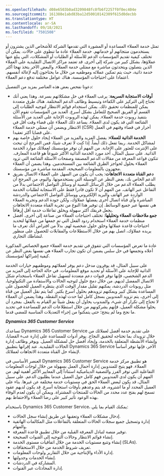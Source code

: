 ```yaml
---
ms.openlocfilehash: d08e6503b0ad3209848fc0fb6f2257f0f0ec404e
ms.sourcegitcommit: 161388e1abd83ba12d50010142309f615d0decbb
ms.translationtype: HT
ms.contentlocale: ar-SA
ms.lasthandoff: 09/18/2021
ms.locfileid: "7501508"
---
```

تمثل خدمة العملاء المساعدة أو المشورة التي تقدمها الشركة للأشخاص الذين يشترون أو يستخدمون منتجاتهم أو خدماتهم. خدمة العملاء عادة ما تنطوي على حالات. يمكن أن تختلف كيفية تقديم المؤسسات الدعم للأسئلة أو الطلبات أو المشكلات، التي يبلغ عنها عملاؤها، بشكل كبير من شركة إلى أخرى. قد تعتمد مراكز الاتصال التقليدية على العملاء الذين يتصلون ويتحدثون مباشرة مع ممثلي خدمة العملاء. والبعض الآخر يتخذ نهجا أكثر خدمة ذاتية، حيث يتم تمكين عملائه وموظفيه من خلال ما يحتاجون إليه لإعالة أنفسهم. اعتمادا على احتياجات المؤسسة، هناك عوامل مختلفة تدفع دعم العملاء.

دعونا نفحص بعض هذه العناصر بمزيد من التفصيل:

 -  **أوقات الاستجابة السريعة**: يرغب العملاء في حل مشكلاتهم بسرعة. وهذا يعني أنك تحتاج إلى التركيز على الكفاءة وتبسيط وظائف الدعم المختلفة. هناك طرق متعددة يمكن للمنظمات تحقيق ذلك. يمكن استخدام قوائم الانتظار لتوجيه الطلبات إلى القسم أو الفريق الصحيح للتعامل بشكل أسرع. العديد من المؤسسات تقوم الآن بتنفيذ روبوت خدمة العملاء. يمكن لهذه الروبوت الإجابة على العديد من الأسئلة الشائعة التي قد يكون لدى العملاء. يساعد ذلك العملاء على قضاء وقت أقل في الانتظار ويضمن أن ممثلي خدمة العملاء (CSR) أحرار في قضاء وقتهم في العمل على قضايا أكثر تعقيدا.
 -  **الخدمة الذاتية للعملاء**: يفضل المزيد والمزيد من العملاء إيجاد حلول خاصة بهم لمشاكل الخدمة. ربما تفعل ذلك أيضاً. إذا كنت لا تعرف شيئا، فمن المرجح أن تبحث على الإنترنت للعثور على الإجابة. من المهم أن توفر مؤسستك لعملائك موارد الخدمة الذاتية. على سبيل المثال، أحد مورد الخدمة الذاتية الأكثر شيوعاً هو قاعدة المعارف. تتكون قواعد المعرفة من مقالات الدعم المصنفة وصفحات الأسئلة الشائعة التي تزود العملاء بحلول لحواجز الطرق الشائعة بين المستخدمين. وهذا يضمن أن العملاء مجهزون بالمعلومات الصحيحة، المقدمة مباشرة من مؤسستك.
 -  **دعم القناة متعددة الاتجاهات**: يجب أن يكون من السهل على العملاء الاتصال بفريق الدعم الخاص بك، بغض النظر عن الوسيلة التي يستخدمونها. واليوم، من المرجح أن يطلب العملاء الدعم من خلال الرسائل النصية أو وسائل التواصل الاجتماعي بدلاً من التفاعل عبر الهاتف. من المهم أن لا تكون قادرا فقط على الاستجابة لطلبات الخدمة الواردة عبر الهاتف والبريد الإلكتروني ووسائل التواصل الاجتماعي والدردشة المباشرة وأي قناة اتصال أخرى يفضلها عملاؤك، ولكن جودة الدعم وتجربة العملاء هي نفسها عبر جميع الوسائط. إن توفير هذا النوع من تجربة القناة متعددة الاتجاهات يجعل فريقك أكثر سهولة ويخلق تفاعلات خدمة أقل إرهاقاً.
 -  **جمع ملاحظات العملاء وتحليلها**: تختلف احتياجات العملاء من صناعة إلى أخرى. أفضل منظمات خدمة العملاء استخدام ردود الفعل التي تم جمعها من عملائها لتحديد احتياجات قاعدة عملائها وخلق حلول شخصية لهم. بدلاً من افتراض أنك تعرف ما يريده عملاؤك، اتصل بهم من خلال الاستطلاعات والمقابلات للحصول على منظور لنشاطك التجاري.

عادة ما تعرض المؤسسات التي تتفوق في تقديم خدمة العملاء جميع الخصائص المذكورة أعلاه وتجمعها في حل سلس يضمن أن تكون تجارب العملاء هي نفسها بغض النظر عن كيفية إشراكها لمؤسستك.

على سبيل المثال، قد يوفرون مدخل دعم يوفر لعملائهم وموظفيهم خيارات الخدمة الذاتية للإجابة على الأسئلة أو تحديد موقع المعلومات. في حالة الحاجة إلى المزيد من الدعم الشخصي، فإنها توفر قنوات دعم متعددة لتسهيل تفاعل العملاء باستخدام شكل الاتصال المفضل لديهم. من خلال دمج حلول لتوجيه الحالات والاستفادة من التكنولوجيا، مثل روبوتات الدردشة، يمكنهم تقليل مقدار الوقت الذي ينتظره العميل للحصول على المساعدة بشكل كبير ويمكنهم تزويدهم بحلول أسرع بكثير. كما يتم نقل العميل من قناة إلى أخرى، يتم تزويد المندوبين بسجل كامل لما حدث لهذه النقطة. وهذا يضمن أن العملاء لا تحتاج إلى تكرار أي شيء، والمندوب يحاول أن يفعل شيئاً تم القيام به بالفعل. بمجرد أن يحلوا مشكلة العميل، فإنهم يشركونهم من خلال استطلاعات الدعم للمساعدة في تحديد ما نجح وما لم ينجح؛ حتى يتمكنوا من إجراء التعديلات المناسبة للمضي قدما.

***Dynamics 365 Customer Service***

تساعدك Dynamics 365 Customer Service على تقديم خدمة أفضل لعملائك من خلال تزويدك بما تحتاجه لتحقيق النجاح. يوفر أدوات للمساعدة على إدارة عبء القضايا، وإنشاء الأنشطة المتعلقة بالخدمة، وإيجاد أفضل حل لمشكلة العميل. ويوفر وظائف إدارة الحالات التقليدية. عند إقرانها بتطبيق Dynamics 365 Service الآخر، فإنها توفر أساساً لإنشاء حل القناة متعددة الاتجاهات لعملائك.

العنصر الأساسي في Dynamics 365 Customer Service هو تطبيق مركز خدمة العملاء. فهو يتيح للمندوبين إدارة أحمال العمل بسهولة من خلال لوحات المعلومات التفاعلية التي توفر الفرز والتصفية الديناميكية استناداً إلى المعايير الأكثر أهمية لهم. من المهم أن يكون لدى المندوبين فهم كامل حول العميل عندما يطلبون الدعم. على سبيل المثال، قد يكون لبعض العملاء الحق في مستويات خدمة مختلفة عن غيرها. بناء على العميل المحدد أو ما اشتروه، قد يتم وعدهم بأوقات استجابة أسرع. قد يكون لديهم عقود تسمح لهم بفتح عدد محدد من الحالات للمنتجات المشتراة. ويمكن أن يكون لعدم الوفاء بهذه الوعود تأثير كبير على رضا العملاء والاحتفاظ بهم.

باستخدام Dynamics 365 Customer Service، يمكنك القيام بما يلي:

 -  إدخال مشكلات العملاء وتعقبها عن طريق إنشاء سجل الحالات.
 -  إدارة وتسجيل جميع سجلات الحالات المتعلقة بالتفاعلات مثل المكالمات الهاتفية والمهام.
 -  توفير منصة لتبادل المعرفة القبلية من خلال تطبيق قاعدة المعرفة.
 -  إنشاء قوائم الانتظار وحالات التوجيه إلى القنوات الصحيحة.
 -  إنشاء وتتبع مستويات الخدمة من خلال اتفاقيات مستوى الخدمة (SLAs).
 -  تعريف شروط الخدمة من خلال الاستحقاقات.
 -  إدارة الأداء والإنتاجية من خلال التقارير ولوحات المعلومات.
 -  إنشاء الخدمات وجدولتها.
 -  المشاركة في الدردشات.
 -  إدارة المحادثات عبر القنوات.

